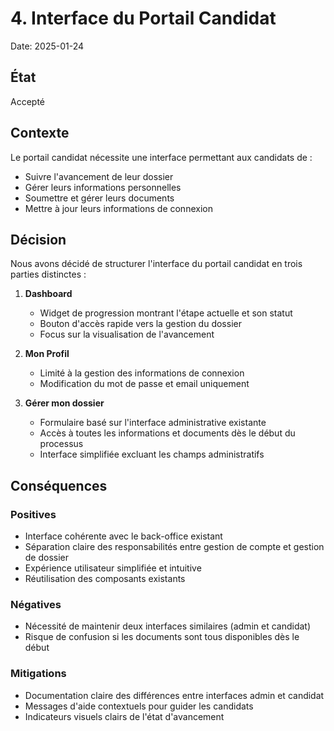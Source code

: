 # 4. Interface du Portail Candidat

Date: 2025-01-24

## État

Accepté

## Contexte

Le portail candidat nécessite une interface permettant aux candidats de :
- Suivre l'avancement de leur dossier
- Gérer leurs informations personnelles
- Soumettre et gérer leurs documents
- Mettre à jour leurs informations de connexion

## Décision

Nous avons décidé de structurer l'interface du portail candidat en trois parties distinctes :

1. **Dashboard**
   - Widget de progression montrant l'étape actuelle et son statut
   - Bouton d'accès rapide vers la gestion du dossier
   - Focus sur la visualisation de l'avancement

2. **Mon Profil**
   - Limité à la gestion des informations de connexion
   - Modification du mot de passe et email uniquement

3. **Gérer mon dossier**
   - Formulaire basé sur l'interface administrative existante
   - Accès à toutes les informations et documents dès le début du processus
   - Interface simplifiée excluant les champs administratifs

## Conséquences

### Positives
- Interface cohérente avec le back-office existant
- Séparation claire des responsabilités entre gestion de compte et gestion de dossier
- Expérience utilisateur simplifiée et intuitive
- Réutilisation des composants existants

### Négatives
- Nécessité de maintenir deux interfaces similaires (admin et candidat)
- Risque de confusion si les documents sont tous disponibles dès le début

### Mitigations
- Documentation claire des différences entre interfaces admin et candidat
- Messages d'aide contextuels pour guider les candidats
- Indicateurs visuels clairs de l'état d'avancement
